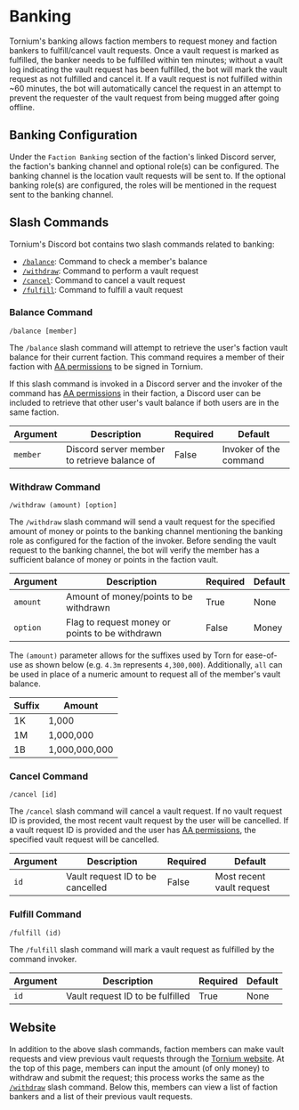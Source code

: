 # Banking
Tornium's banking allows faction members to request money and faction bankers to fulfill/cancel vault requests. Once a vault request is marked as fulfilled, the banker needs to be fulfilled within ten minutes; without a vault log indicating the vault request has been fulfilled, the bot will mark the vault request as not fulfilled and cancel it. If a vault request is not fulfilled within ~60 minutes, the bot will automatically cancel the request in an attempt to prevent the requester of the vault request from being mugged after going offline.

## Banking Configuration
Under the `Faction Banking` section of the faction's linked Discord server, the faction's banking channel and optional role(s) can be configured. The banking channel is the location vault requests will be sent to. If the optional banking role(s) are configured, the roles will be mentioned in the request sent to the banking channel.

## Slash Commands
Tornium's Discord bot contains two slash commands related to banking:
- [`/balance`](#balance-command): Command to check a member's balance
- [`/withdraw`](#withdraw-command): Command to perform a vault request 
- [`/cancel`](#cancel-command): Command to cancel a vault request
- [`/fulfill`](#fulfill-command): Command to fulfill a vault request

### Balance Command
```
/balance [member]
```

The `/balance` slash command will attempt to retrieve the user's faction vault balance for their current faction. This command requires a member of their faction with [AA permissions](faction-aa.md) to be signed in Tornium.

If this slash command is invoked in a Discord server and the invoker of the command has [AA permissions](faction-aa.md) in their faction, a Discord user can be included to retrieve that other user's vault balance if both users are in the same faction.

| Argument | Description                                  | Required | Default                |
| -------- | -------------------------------------------- | -------- | ---------------------- |
| `member` | Discord server member to retrieve balance of | False    | Invoker of the command |

### Withdraw Command
```
/withdraw (amount) [option]
```

The `/withdraw` slash command will send a vault request for the specified amount of money or points to the banking channel mentioning the banking role as configured for the faction of the invoker. Before sending the vault request to the banking channel, the bot will verify the member has a sufficient balance of money or points in the faction vault.

| Argument  | Description                                     | Required | Default |
| --------- | ----------------------------------------------- | -------- | ------- |
| `amount`  | Amount of money/points to be withdrawn          | True     | None    |
| `option`  | Flag to request money or points to be withdrawn | False    | Money   |


The `(amount)` parameter allows for the suffixes used by Torn for ease-of-use as shown below (e.g. `4.3m` represents `4,300,000`). Additionally, `all` can be used in place of a numeric amount to request all of the member's vault balance.

| Suffix | Amount        |
| ------ | ------------- |
| 1K     | 1,000         |
| 1M     | 1,000,000     |
| 1B     | 1,000,000,000 |

### Cancel Command
```
/cancel [id]
```

The `/cancel` slash command will cancel a vault request. If no vault request ID is provided, the most recent vault request by the user will be cancelled. If a vault request ID is provided and the user has [AA permissions](faction-aa.md), the specified vault request will be cancelled.

| Argument | Description                      | Required | Default                   |
| -------- | -------------------------------- | -------- | ------------------------- |
| `id`     | Vault request ID to be cancelled | False    | Most recent vault request |


### Fulfill Command
```
/fulfill (id)
```

The `/fulfill` slash command will mark a vault request as fulfilled by the command invoker.

| Argument | Description                      | Required | Default |
| -------- | -------------------------------- | -------- | ------- |
| `id`     | Vault request ID to be fulfilled | True     | None    |


## Website
In addition to the above slash commands, faction members can make vault requests and view previous vault requests through the [Tornium website](https://tornium.com/faction/banking). At the top of this page, members can input the amount (of only money) to withdraw and submit the request; this process works the same as the [`/withdraw`](#withdraw-command) slash command. Below this, members can view a list of faction bankers and a list of their previous vault requests.

